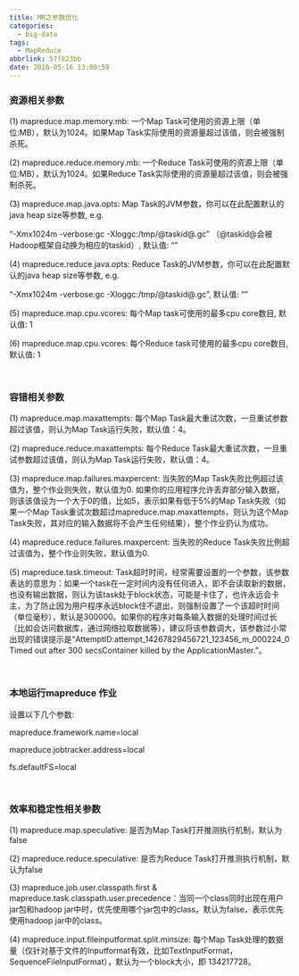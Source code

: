 ```yaml
---
title: MR之参数优化
categories:
  - big-data
tags:
  - MapReduce
abbrlink: 57f823bb
date: 2018-05-16 13:00:59
---
```




### 资源相关参数

(1) mapreduce.map.memory.mb: 一个Map Task可使用的资源上限（单位:MB），默认为1024。如果Map Task实际使用的资源量超过该值，则会被强制杀死。

(2) mapreduce.reduce.memory.mb: 一个Reduce Task可使用的资源上限（单位:MB），默认为1024。如果Reduce Task实际使用的资源量超过该值，则会被强制杀死。

(3) mapreduce.map.java.opts: Map Task的JVM参数，你可以在此配置默认的java heap size等参数, e.g.

“-Xmx1024m -verbose:gc -Xloggc:/tmp/@taskid@.gc” （@taskid@会被Hadoop框架自动换为相应的taskid）, 默认值: “”

(4) mapreduce.reduce.java.opts: Reduce Task的JVM参数，你可以在此配置默认的java heap size等参数, e.g.

“-Xmx1024m -verbose:gc -Xloggc:/tmp/@taskid@.gc”, 默认值: “”

(5) mapreduce.map.cpu.vcores: 每个Map task可使用的最多cpu core数目, 默认值: 1

(6) mapreduce.map.cpu.vcores: 每个Reduce task可使用的最多cpu core数目, 默认值: 1

<br/>

### 容错相关参数

(1) mapreduce.map.maxattempts: 每个Map Task最大重试次数，一旦重试参数超过该值，则认为Map Task运行失败，默认值：4。

(2) mapreduce.reduce.maxattempts: 每个Reduce Task最大重试次数，一旦重试参数超过该值，则认为Map Task运行失败，默认值：4。

(3) mapreduce.map.failures.maxpercent: 当失败的Map Task失败比例超过该值为，整个作业则失败，默认值为0. 如果你的应用程序允许丢弃部分输入数据，则该该值设为一个大于0的值，比如5，表示如果有低于5%的Map Task失败（如果一个Map Task重试次数超过mapreduce.map.maxattempts，则认为这个Map Task失败，其对应的输入数据将不会产生任何结果），整个作业扔认为成功。

(4) mapreduce.reduce.failures.maxpercent: 当失败的Reduce Task失败比例超过该值为，整个作业则失败，默认值为0.

(5) mapreduce.task.timeout: Task超时时间，经常需要设置的一个参数，该参数表达的意思为：如果一个task在一定时间内没有任何进入，即不会读取新的数据，也没有输出数据，则认为该task处于block状态，可能是卡住了，也许永远会卡主，为了防止因为用户程序永远block住不退出，则强制设置了一个该超时时间（单位毫秒），默认是300000。如果你的程序对每条输入数据的处理时间过长（比如会访问数据库，通过网络拉取数据等），建议将该参数调大，该参数过小常出现的错误提示是“AttemptID:attempt_14267829456721_123456_m_000224_0 Timed out after 300 secsContainer killed by the ApplicationMaster.”。

<br/>

### 本地运行mapreduce 作业

设置以下几个参数:

mapreduce.framework.name=local

mapreduce.jobtracker.address=local

fs.defaultFS=local

 <br/>

### 效率和稳定性相关参数

(1) mapreduce.map.speculative: 是否为Map Task打开推测执行机制，默认为false

(2) mapreduce.reduce.speculative: 是否为Reduce Task打开推测执行机制，默认为false

(3) mapreduce.job.user.classpath.first & mapreduce.task.classpath.user.precedence：当同一个class同时出现在用户jar包和hadoop jar中时，优先使用哪个jar包中的class，默认为false，表示优先使用hadoop jar中的class。

(4) mapreduce.input.fileinputformat.split.minsize: 每个Map Task处理的数据量（仅针对基于文件的Inputformat有效，比如TextInputFormat，SequenceFileInputFormat），默认为一个block大小，即 134217728。